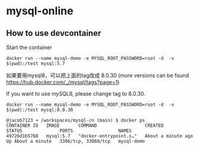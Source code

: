 # mysql-online
## How to use devcontainer


Start the container

```
docker run --name mysql-demo -e MYSQL_ROOT_PASSWORD=root -d  -v $(pwd):/test mysql:5.7
```

如果要用mysql8，可以把上面的tag改成 8.0.30 (more versions can be found  https://hub.docker.com/_/mysql/tags?page=1)

If you want to use mySQL8, please change tag to 8.0.30.

```
docker run --name mysql-demo -e MYSQL_ROOT_PASSWORD=root -d  -v $(pwd):/test mysql:8.0.30
```


```
@jacob7123 ➜ /workspaces/mysql-cn (main) $ docker ps
CONTAINER ID   IMAGE       COMMAND                  CREATED              STATUS              PORTS                 NAMES
49726d1b57b8   mysql:5.7   "docker-entrypoint.s…"   About a minute ago   Up About a minute   3306/tcp, 33060/tcp   mysql-demo
```
